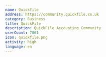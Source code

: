 ```yaml
---
name: Quickfile
address: https://community.quickfile.co.uk
category: Business
title: QuickFile
description: QuickFile Accounting Community
userCount: 7061
icon: quickfile.png
activity: high
language: en
---
```

